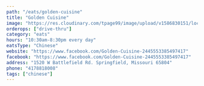 ```yaml
---
path: "/eats/golden-cuisine"
title: "Golden Cuisine"
image: "https://res.cloudinary.com/tpage99/image/upload/v1586830151/local417eats/local417eatslogo.png"
orderops: ["drive-thru"]
category: "eats"
hours: "10:30am-8:30pm every day"
eatsType: "Chinese"
website: "https://www.facebook.com/Golden-Cuisine-2445553385497417"
facebook: "https://www.facebook.com/Golden-Cuisine-2445553385497417"
address: "1520 W Battlefield Rd. Springfield, Missouri 65804"
phone: "4178818008"
tags: ["chinese"]
---
```

